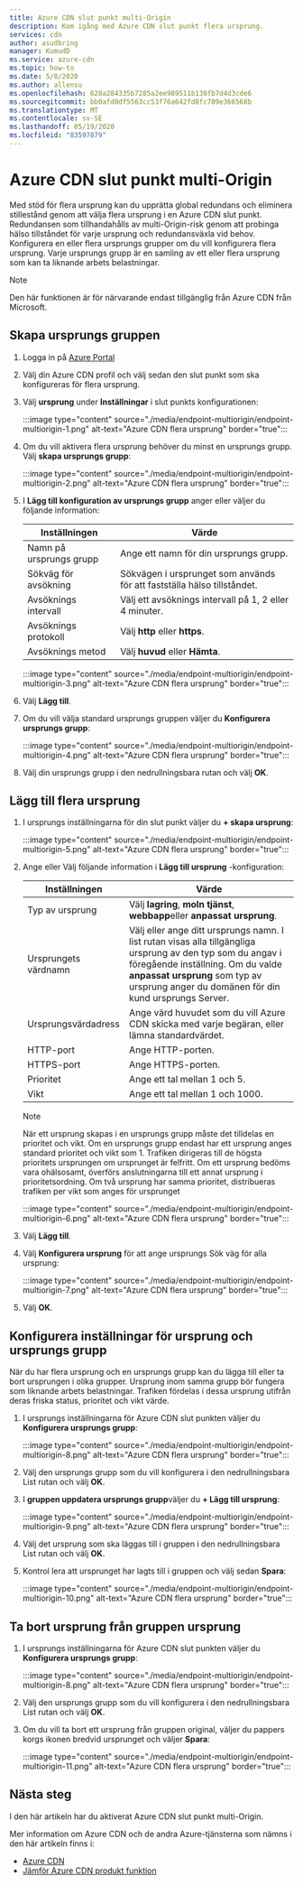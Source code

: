 ```yaml
---
title: Azure CDN slut punkt multi-Origin
description: Kom igång med Azure CDN slut punkt flera ursprung.
services: cdn
author: asudbring
manager: KumudD
ms.service: azure-cdn
ms.topic: how-to
ms.date: 5/8/2020
ms.author: allensu
ms.openlocfilehash: 628a284335b7285a2ee989511b130fb7d4d3cde6
ms.sourcegitcommit: bb0afd0df5563cc53f76a642fd8fc709e366568b
ms.translationtype: MT
ms.contentlocale: sv-SE
ms.lasthandoff: 05/19/2020
ms.locfileid: "83597879"
---
```

# <a name="azure-cdn-endpoint-multi-origin"></a>Azure CDN slut punkt multi-Origin

Med stöd för flera ursprung kan du upprätta global redundans och eliminera stillestånd genom att välja flera ursprung i en Azure CDN slut punkt. Redundansen som tillhandahålls av multi-Origin-risk genom att probinga hälso tillståndet för varje ursprung och redundansväxla vid behov. Konfigurera en eller flera ursprungs grupper om du vill konfigurera flera ursprung. Varje ursprungs grupp är en samling av ett eller flera ursprung som kan ta liknande arbets belastningar.

> [!NOTE]
> Den här funktionen är för närvarande endast tillgänglig från Azure CDN från Microsoft. 

## <a name="create-the-origin-group"></a>Skapa ursprungs gruppen

1. Logga in på [Azure Portal](https://portal.azure.com)

2. Välj din Azure CDN profil och välj sedan den slut punkt som ska konfigureras för flera ursprung.

3. Välj **ursprung** under **Inställningar** i slut punkts konfigurationen:

    :::image type="content" source="./media/endpoint-multiorigin/endpoint-multiorigin-1.png" alt-text="Azure CDN flera ursprung" border="true":::

4. Om du vill aktivera flera ursprung behöver du minst en ursprungs grupp. Välj **skapa ursprungs grupp**:

    :::image type="content" source="./media/endpoint-multiorigin/endpoint-multiorigin-2.png" alt-text="Azure CDN flera ursprung" border="true":::

5. I **Lägg till konfiguration av ursprungs grupp** anger eller väljer du följande information:

   | Inställningen           | Värde                                                                 |
   |-------------------|-----------------------------------------------------------------------|
   | Namn på ursprungs grupp | Ange ett namn för din ursprungs grupp.                                   |
   | Sökväg för avsökning        | Sökvägen i ursprunget som används för att fastställa hälso tillståndet. |
   | Avsöknings intervall    | Välj ett avsöknings intervall på 1, 2 eller 4 minuter.                        |
   | Avsöknings protokoll    | Välj **http** eller **https**.                                         |
   | Avsöknings metod      | Välj **huvud** eller **Hämta**.                                           |
    
   :::image type="content" source="./media/endpoint-multiorigin/endpoint-multiorigin-3.png" alt-text="Azure CDN flera ursprung" border="true":::

6. Välj **Lägg till**.

7. Om du vill välja standard ursprungs gruppen väljer du **Konfigurera ursprungs grupp**:

    :::image type="content" source="./media/endpoint-multiorigin/endpoint-multiorigin-4.png" alt-text="Azure CDN flera ursprung" border="true":::

8. Välj din ursprungs grupp i den nedrullningsbara rutan och välj **OK**.

## <a name="add-multiple-origins"></a>Lägg till flera ursprung

1. I ursprungs inställningarna för din slut punkt väljer du **+ skapa ursprung**:

    :::image type="content" source="./media/endpoint-multiorigin/endpoint-multiorigin-5.png" alt-text="Azure CDN flera ursprung" border="true":::

2. Ange eller Välj följande information i **Lägg till ursprung** -konfiguration:

   | Inställningen           | Värde                                                                 |
   |-------------------|-----------------------------------------------------------------------|
   | Typ av ursprung | Välj **lagring**, **moln tjänst**, **webbapp**eller **anpassat ursprung**.                                   |
   | Ursprungets värdnamn        | Välj eller ange ditt ursprungs namn.  I list rutan visas alla tillgängliga ursprung av den typ som du angav i föregående inställning. Om du valde **anpassat ursprung** som typ av ursprung anger du domänen för din kund ursprungs Server. |
   | Ursprungsvärdadress    | Ange värd huvudet som du vill Azure CDN skicka med varje begäran, eller lämna standardvärdet.                        |
   | HTTP-port   | Ange HTTP-porten.                                         |
   | HTTPS-port     | Ange HTTPS-porten.                                           |
   | Prioritet    | Ange ett tal mellan 1 och 5.       |
   | Vikt      | Ange ett tal mellan 1 och 1000.   |

    > [!NOTE]
    > När ett ursprung skapas i en ursprungs grupp måste det tilldelas en prioritet och vikt. Om en ursprungs grupp endast har ett ursprung anges standard prioritet och vikt som 1. Trafiken dirigeras till de högsta prioritets ursprungen om ursprunget är felfritt. Om ett ursprung bedöms vara ohälsosamt, överförs anslutningarna till ett annat ursprung i prioritetsordning. Om två ursprung har samma prioritet, distribueras trafiken per vikt som anges för ursprunget 

    :::image type="content" source="./media/endpoint-multiorigin/endpoint-multiorigin-6.png" alt-text="Azure CDN flera ursprung" border="true":::

3. Välj **Lägg till**.

4. Välj **Konfigurera ursprung** för att ange ursprungs Sök väg för alla ursprung:

    :::image type="content" source="./media/endpoint-multiorigin/endpoint-multiorigin-7.png" alt-text="Azure CDN flera ursprung" border="true":::

5. Välj **OK**.

## <a name="configure-origins-and-origin-group-settings"></a>Konfigurera inställningar för ursprung och ursprungs grupp

När du har flera ursprung och en ursprungs grupp kan du lägga till eller ta bort ursprungen i olika grupper. Ursprung inom samma grupp bör fungera som liknande arbets belastningar. Trafiken fördelas i dessa ursprung utifrån deras friska status, prioritet och vikt värde. 

1. I ursprungs inställningarna för Azure CDN slut punkten väljer du **Konfigurera ursprungs grupp**:

    :::image type="content" source="./media/endpoint-multiorigin/endpoint-multiorigin-8.png" alt-text="Azure CDN flera ursprung" border="true":::

2. Välj den ursprungs grupp som du vill konfigurera i den nedrullningsbara List rutan och välj **OK**.

3. I **gruppen uppdatera ursprungs grupp**väljer du **+ Lägg till ursprung**:

    :::image type="content" source="./media/endpoint-multiorigin/endpoint-multiorigin-9.png" alt-text="Azure CDN flera ursprung" border="true":::

4. Välj det ursprung som ska läggas till i gruppen i den nedrullningsbara List rutan och välj **OK**.

5. Kontrol lera att ursprunget har lagts till i gruppen och välj sedan **Spara**:

    :::image type="content" source="./media/endpoint-multiorigin/endpoint-multiorigin-10.png" alt-text="Azure CDN flera ursprung" border="true":::

## <a name="remove-origin-from-origin-group"></a>Ta bort ursprung från gruppen ursprung

1. I ursprungs inställningarna för Azure CDN slut punkten väljer du **Konfigurera ursprungs grupp**:

    :::image type="content" source="./media/endpoint-multiorigin/endpoint-multiorigin-8.png" alt-text="Azure CDN flera ursprung" border="true":::

2. Välj den ursprungs grupp som du vill konfigurera i den nedrullningsbara List rutan och välj **OK**.

3. Om du vill ta bort ett ursprung från gruppen original, väljer du pappers korgs ikonen bredvid ursprunget och väljer **Spara**:

    :::image type="content" source="./media/endpoint-multiorigin/endpoint-multiorigin-11.png" alt-text="Azure CDN flera ursprung" border="true":::

## <a name="next-steps"></a>Nästa steg
I den här artikeln har du aktiverat Azure CDN slut punkt multi-Origin.

Mer information om Azure CDN och de andra Azure-tjänsterna som nämns i den här artikeln finns i:

* [Azure CDN](./cdn-overview.md)
* [Jämför Azure CDN produkt funktion](./cdn-features.md)
